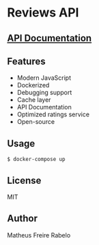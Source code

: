 # Reviews API

## [API Documentation](https://reviews7.docs.apiary.io)

## Features
- Modern JavaScript
- Dockerized
- Debugging support
- Cache layer
- API Documentation
- Optimized ratings service
- Open-source

## Usage
```
$ docker-compose up
```

## License
MIT

## Author
Matheus Freire Rabelo
